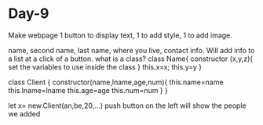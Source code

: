 # Day-9
Make webpage 1 button to display text, 1 to add style, 1 to add image.

name, second name, last name, where you live, contact info. Will add info to a list at a click of a button.
what is a class?
class Name{
    constructor (x,y,z){
        set the variables to use inside the class
    }
    this.x=x;
    this.y=y
}

class Client {
    constructor(name,lname,age,num){
        this.name=name
        this.lname=lname
        this.age=age
        this.num=num
    }
}

let x= new.Client(an,be,20,...)
push button on the left will show the people we added